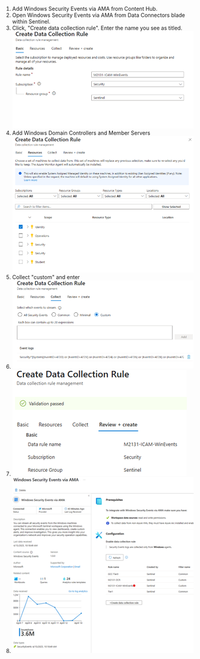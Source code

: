 1. Add Windows Security Events via AMA from Content Hub.
2. Open Windows Security Events via AMA from Data Connectors blade within Sentinel.
3. Click, "Create data collection rule". Enter the name you see as titled.
![](https://github.com/Cyberlorians/M-21-31/blob/main/Images/ICAMWinevent01.png)
4. Add Windows Domain Controllers and Member Servers
![](https://github.com/Cyberlorians/M-21-31/blob/main/Images/ICAMWinevent02.png)
5. Collect "custom" and enter
6. ![](https://github.com/Cyberlorians/M-21-31/blob/main/Images/ICAMWinevent03.png)
7. ![](https://github.com/Cyberlorians/M-21-31/blob/main/Images/ICAMWinevent04.png)
8. ![](https://github.com/Cyberlorians/M-21-31/blob/main/Images/ICAMWinevent05.png)

   
